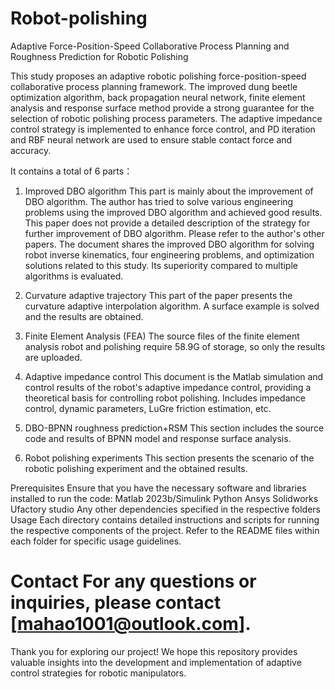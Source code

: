 # Robot-polishing
Adaptive Force-Position-Speed Collaborative Process Planning and Roughness Prediction for Robotic Polishing

This study proposes an adaptive robotic polishing force-position-speed collaborative process planning framework. The improved dung beetle optimization algorithm, back propagation neural network, finite element analysis and response surface method provide a strong guarantee for the selection of robotic polishing process parameters. The adaptive impedance control strategy is implemented to enhance force control, and PD iteration and RBF neural network are used to ensure stable contact force and accuracy.

It contains a total of 6 parts：

1.	Improved DBO algorithm
This part is mainly about the improvement of DBO algorithm. The author has tried to solve various engineering problems using the improved DBO algorithm and achieved good results. This paper does not provide a detailed description of the strategy for further improvement of DBO algorithm. Please refer to the author's other papers.
The document shares the improved DBO algorithm for solving robot inverse kinematics, four engineering problems, and optimization solutions related to this study. Its superiority compared to multiple algorithms is evaluated.

2.	Curvature adaptive trajectory
This part of the paper presents the curvature adaptive interpolation algorithm. A surface example is solved and the results are obtained.

3.	Finite Element Analysis (FEA)
The source files of the finite element analysis robot and polishing require 58.9G of storage, so only the results are uploaded.

4.	Adaptive impedance control
This document is the Matlab simulation and control results of the robot's adaptive impedance control, providing a theoretical basis for controlling robot polishing. Includes impedance control, dynamic parameters, LuGre friction estimation, etc.

5.	DBO-BPNN roughness prediction+RSM
This section includes the source code and results of BPNN model and response surface analysis.

6.	Robot polishing experiments
This section presents the scenario of the robotic polishing experiment and the obtained results.

Prerequisites Ensure that you have the necessary software and libraries installed to run the code:
Matlab 2023b/Simulink
Python
Ansys
Solidworks
Ufactory studio
Any other dependencies specified in the respective folders
Usage Each directory contains detailed instructions and scripts for running the respective components of the project. Refer to the README files within each folder for specific usage guidelines.

# Contact For any questions or inquiries, please contact [mahao1001@outlook.com].

Thank you for exploring our project! We hope this repository provides valuable insights into the development and implementation of adaptive control strategies for robotic manipulators.
